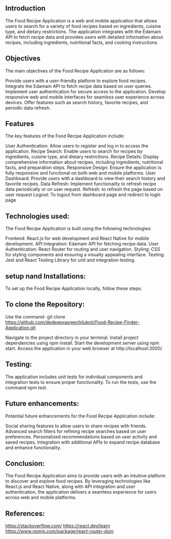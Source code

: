 ## Introduction
The Food Recipe Application is a web and mobile application that allows users to search for a variety of food recipes based on ingredients, cuisine type, and dietary restrictions. The application integrates with the Edamam API to fetch recipe data and provides users with detailed information about recipes, including ingredients, nutritional facts, and cooking instructions.

## Objectives
The main objectives of the Food Recipe Application are as follows:

Provide users with a user-friendly platform to explore food recipes.
Integrate the Edamam API to fetch recipe data based on user queries.
Implement user authentication for secure access to the application.
Develop responsive web and mobile interfaces for seamless user experience across devices.
Offer features such as search history, favorite recipes, and periodic data refresh.

## Features
The key features of the Food Recipe Application include:

User Authentication: Allow users to register and log in to access the application.
Recipe Search: Enable users to search for recipes by ingredients, cuisine type, and dietary restrictions.
Recipe Details: Display comprehensive information about recipes, including ingredients, nutritional facts, and preparation steps.
Responsive Design: Ensure the application is fully responsive and functional on both web and mobile platforms.
User Dashboard: Provide users with a dashboard to view their search history and favorite recipes.
Data Refresh: Implement functionality to refresh recipe data periodically or on user request.
Refresh: to refresh the page based on user request
Logout: To logout from dashboard page and redirect to login page

## Technologies used:
The Food Recipe Application is built using the following technologies:

Frontend: React.js for web development and React Native for mobile development.
API Integration: Edamam API for fetching recipe data.
User Authentication: React Router for routing and user navigation.
Styling: CSS for styling components and ensuring a visually appealing interface.
Testing: Jest and React Testing Library for unit and integration testing.

## setup nand Installations:

To set up the Food Recipe Application locally, follow these steps:

To clone the Repository:
---------------------
Use the command- git clone https://github.com/dedeepyasreechilukoti/Food-Recipe-Finder-Application.git


Navigate to the project directory in your terminal.
Install project dependencies using npm install.
Start the development server using npm start.
Access the application in your web browser at http://localhost:3000/

## Testing:
The application includes unit tests for individual components and integration tests to ensure proper functionality. To run the tests, use the command npm test.



## Future enhancements:
Potential future enhancements for the Food Recipe Application include:

Social sharing features to allow users to share recipes with friends.
Advanced search filters for refining recipe searches based on user preferences.
Personalized recommendations based on user activity and saved recipes.
Integration with additional APIs to expand recipe database and enhance functionality.

## Conclusion:
The Food Recipe Application aims to provide users with an intuitive platform to discover and explore food recipes. By leveraging technologies like React.js and React Native, along with API integration and user authentication, the application delivers a seamless experience for users across web and mobile platforms.

## References:

https://stackoverflow.com/
https://react.dev/learn
https://www.npmjs.com/package/react-router-dom
